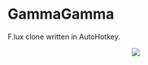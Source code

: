 GammaGamma
==========

F.lux clone written in AutoHotkey. 

<p align="center">
  <img src="https://cloudup.com/cmlLTikAxGJ+"/>
</p>
